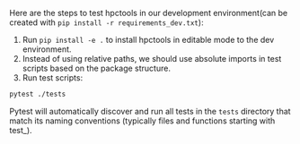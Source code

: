 Here are the steps to test hpctools in our development environment(can be created with `pip install -r requirements_dev.txt`):

1. Run `pip install -e .` to install hpctools in editable mode to the dev environment.
2. Instead of using relative paths, we should use absolute imports in test scripts based on the package structure.
3. Run test scripts:

```bash
pytest ./tests
```

Pytest will automatically discover and run all tests in the `tests` directory that match its naming conventions (typically files and functions starting with test\_).
